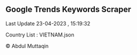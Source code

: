 

## Google Trends Keywords Scraper 
 
Last Update 23-04-2023 , 15:19:32

Country List :
VIETNAM.json



© Abdul Muttaqin 
